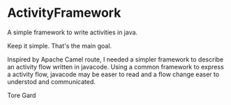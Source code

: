# ActivityFramework
A simple framework to write activities in java.

Keep it simple. That's the main goal.

Inspired by Apache Camel route, I needed a simpler framework to describe an activity flow written in javacode.
Using a common framework to express a activity flow, javacode may be easer to read and a flow change
easer to understod and communicated.

Tore Gard

